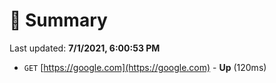 # 📖 Summary
Last updated: **7/1/2021, 6:00:53 PM**

- `GET` [https://google.com](https://google.com) - **Up** (120ms)
